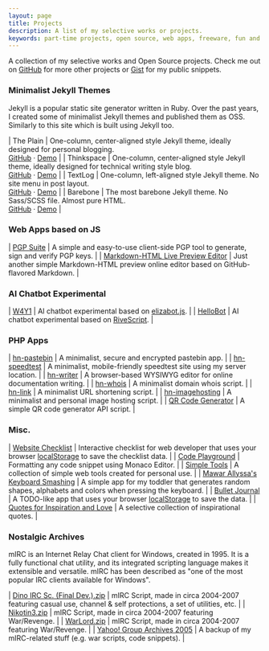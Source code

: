 ```yaml
---
layout: page
title: Projects
description: A list of my selective works or projects.
keywords: part-time projects, open source, web apps, freeware, fun and learning, hobby, experimental code, templates
---
```


A collection of my selective works and Open Source projects. Check me out on [GitHub](https://github.com/heiswayi) for more other projects or [Gist](https://gist.github.com/heiswayi) for my public snippets.



### Minimalist Jekyll Themes

Jekyll is a popular static site generator written in Ruby. Over the past years, I created some of minimalist Jekyll themes and published them as OSS. Similarly to this site which is built using Jekyll too.

| The Plain | One-column, center-aligned style Jekyll theme, ideally designed for personal blogging.<br>[GitHub](https://github.com/heiswayi/the-plain) &middot; [Demo](https://heiswayi.github.io/the-plain) |
| Thinkspace | One-column, center-aligned style Jekyll theme, ideally designed for technical writing style blog.<br>[GitHub](https://github.com/heiswayi/thinkspace) &middot; [Demo](https://heiswayi.github.io/thinkspace) |
| TextLog | One-column, left-aligned style Jekyll theme. No site menu in post layout.<br>[GitHub](https://github.com/heiswayi/textlog) &middot; [Demo](https://heiswayi.github.io/textlog) |
| Barebone | The most barebone Jekyll theme. No Sass/SCSS file. Almost pure HTML.<br>[GitHub](https://github.com/heiswayi/hn-barebone) &middot; [Demo](https://heiswayi.github.io/hn-barebone/) |



### Web Apps based on JS

| [PGP Suite](https://heiswayi.github.io/pgp/) | A simple and easy-to-use client-side PGP tool to generate, sign and verify PGP keys. |
| [Markdown-HTML Live Preview Editor](https://heiswayi.github.io/markdown-editor/) | Just another simple Markdown-HTML preview online editor based on GitHub-flavored Markdown. |



### AI Chatbot Experimental

| [W4Y1](https://heiswayi.github.io/w4y1/) | AI chatbot experimental based on [elizabot.js](https://www.masswerk.at/elizabot/). |
| [HelloBot](https://heiswayi.github.io/hellobot/) | AI chatbot experimental based on [RiveScript](https://www.rivescript.com/). |



### PHP Apps

| [hn-pastebin](https://dev.nrird.com/pastebin/) | A minimalist, secure and encrypted pastebin app. |
| [hn-speedtest](https://dev.nrird.com/speedtest/) | A minimalist, mobile-friendly speedtest site using my server location. |
| [hn-writer](https://dev.nrird.com/writer/) | A browser-based WYSIWYG editor for online documentation writing. |
| [hn-whois](https://dev.nrird.com/whois/) | A minimalist domain whois script. |
| [hn-link](https://dev.nrird.com/link/create) | A minimalist URL shortening script. |
| [hn-imagehosting](https://dev.nrird.com/imagehosting/) | A minimalist and personal image hosting script. |
| [QR Code Generator](https://heiswayi.nrird.com/qrcode) | A simple QR code generator API script. |



### Misc.

| [Website Checklist](https://heiswayi.github.io/website-checklist/) | Interactive checklist for web developer that uses your browser [localStorage](https://developer.mozilla.org/en-US/docs/Web/API/Window/localStorage) to save the checklist data. |
| [Code Playground](https://heiswayi.github.io/code-playground/) | Formatting any code snippet using Monaco Editor. |
| [Simple Tools](https://heiswayi.github.io/simple-tools/) | A collection of simple web tools created for personal use. |
| [Mawar Allyssa's Keyboard Smashing](https://heiswayi.nrird.com/mawar-allyssa) | A simple app for my toddler that generates random shapes, alphabets and colors when pressing the keyboard. |
| [Bullet Journal](https://dev.nrird.com/bulletjournal/) | A TODO-like app that uses your browser [localStorage](https://developer.mozilla.org/en-US/docs/Web/API/Window/localStorage) to save the data. |
| [Quotes for Inspiration and Love](quotes) | A selective collection of inspirational quotes. |



### Nostalgic Archives

mIRC is an Internet Relay Chat client for Windows, created in 1995. It is a fully functional chat utility, and its integrated scripting language makes it extensible and versatile. mIRC has been described as "one of the most popular IRC clients available for Windows".

| [Dino IRC Sc. (Final Dev.).zip](https://www.dropbox.com/s/5m6fcpwfe998vg1/Dino%20IRC%20Sc.%20%28Final%20Dev.%29.zip?dl=0) | mIRC Script, made in circa 2004-2007 featuring casual use, channel & self protections, a set of utilities, etc. |
| [Nikotin3.zip](https://www.dropbox.com/s/2cjjvfsw9m2wpwa/Nikotin3.zip?dl=0) | mIRC Script, made in circa 2004-2007 featuring War/Revenge. |
| [WarLord.zip](https://www.dropbox.com/s/fala3ispr3b1ntc/WarLord.zip?dl=0) | mIRC Script, made in circa 2004-2007 featuring War/Revenge. |
| [Yahoo! Group Archives 2005](https://drive.google.com/drive/u/0/folders/1YG3HsmF-m0x5s3nVP7lFT9tAZaJVDKsd) | A backup of my mIRC-related stuff (e.g. war scripts, code snippets). |